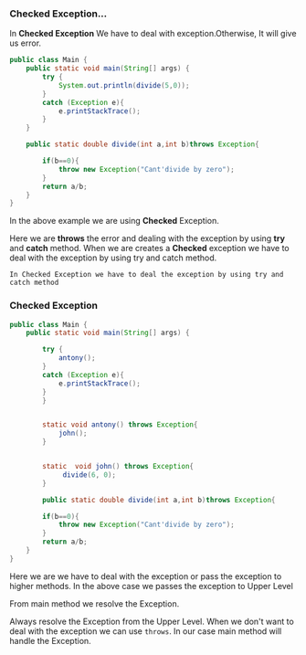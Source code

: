 ### Checked Exception...


In **Checked Exception** We have to deal with exception.Otherwise, It will give us error.
```java
public class Main {
    public static void main(String[] args) {
        try {
            System.out.println(divide(5,0));
        }
        catch (Exception e){
            e.printStackTrace();
        }
    }

    public static double divide(int a,int b)throws Exception{

        if(b==0){
            throw new Exception("Cant'divide by zero");
        }
        return a/b;
    }
}
```
In the above example we are using **Checked** Exception.

Here we are **throws** the error and dealing with the exception by using **try** and **catch** method.
When we are creates a **Checked** exception we have to deal with the exception by using try and catch method.


`In Checked Exception we have to deal the exception by using try and catch method`



### Checked Exception

```java
public class Main {
    public static void main(String[] args) {

        try {
            antony();
        }
        catch (Exception e){
            e.printStackTrace();
        }
        }


        static void antony() throws Exception{
            john();
        }


        static  void john() throws Exception{
             divide(6, 0);
        }

        public static double divide(int a,int b)throws Exception{

        if(b==0){
            throw new Exception("Cant'divide by zero");
        }
        return a/b;
    }
}
```

Here we are we have to deal with the exception or pass the exception to higher methods.
In the above case we passes the exception to Upper Level

From main method we resolve the Exception.

Always resolve the Exception from the Upper Level.
When we don't want to deal with the exception we can use `throws`.
In our case main method will handle the Exception.